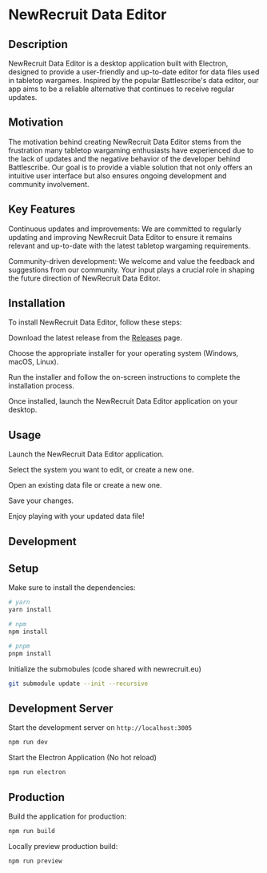 # NewRecruit Data Editor

## Description

NewRecruit Data Editor is a desktop application built with Electron, designed to provide a user-friendly and up-to-date editor for data files used in tabletop wargames. Inspired by the popular Battlescribe's data editor, our app aims to be a reliable alternative that continues to receive regular updates.

## Motivation

The motivation behind creating NewRecruit Data Editor stems from the frustration many tabletop wargaming enthusiasts have experienced due to the lack of updates and the negative behavior of the developer behind Battlescribe. Our goal is to provide a viable solution that not only offers an intuitive user interface but also ensures ongoing development and community involvement.

## Key Features

Continuous updates and improvements: We are committed to regularly updating and improving NewRecruit Data Editor to ensure it remains relevant and up-to-date with the latest tabletop wargaming requirements.

Community-driven development: We welcome and value the feedback and suggestions from our community. Your input plays a crucial role in shaping the future direction of NewRecruit Data Editor.

## Installation

To install NewRecruit Data Editor, follow these steps:

Download the latest release from the [Releases](https://github.com/giloushaker/nr-editor/releases)
page.

Choose the appropriate installer for your operating system (Windows, macOS, Linux).

Run the installer and follow the on-screen instructions to complete the installation process.

Once installed, launch the NewRecruit Data Editor application on your desktop.

## Usage

Launch the NewRecruit Data Editor application.

Select the system you want to edit, or create a new one.

Open an existing data file or create a new one.

Save your changes.

Enjoy playing with your updated data file!

## Development

## Setup

Make sure to install the dependencies:

```bash
# yarn
yarn install

# npm
npm install

# pnpm
pnpm install
```

Initialize the submobules (code shared with newrecruit.eu)
```bash
git submodule update --init --recursive
```

## Development Server

Start the development server on `http://localhost:3005`

```bash
npm run dev
```

Start the Electron Application (No hot reload)
```bash
npm run electron
```

## Production

Build the application for production:

```bash
npm run build
```

Locally preview production build:

```bash
npm run preview
```
